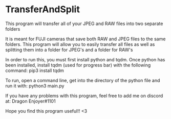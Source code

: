 # TransferAndSplit
This program will transfer all of your JPEG and RAW files into two separate folders 

It is meant for FUJI cameras that save both RAW and JPEG files to the same folders. This program will allow you to easily transfer all files as well as splitting them into a folder for JPEG's and a folder for RAW's

In order to run this, you must first install python and tqdm. Once python has been installed, install tqdm (used for progress bar) with the following command: pip3 install tqdm

To run, open a command line, get into the directory of the python file and run it with: python3 main.py 

If you have any problems with this program, feel free to add me on discord at: Dragon Enjoyer#1101

Hope you find this program useful!! <3 
